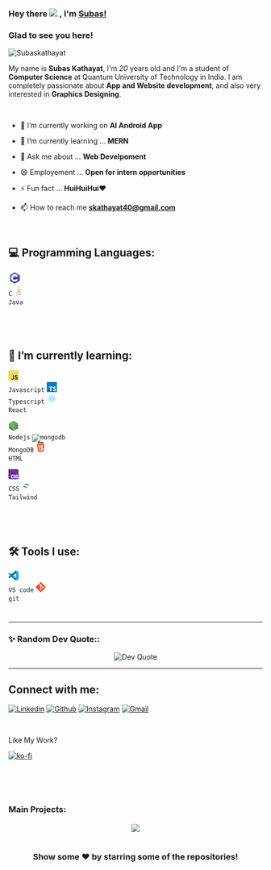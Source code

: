 ### Hey there <img src="https://raw.githubusercontent.com/iampavangandhi/iampavangandhi/master/gifs/Hi.gif" width="30px"> , I'm [Subas!](https://github.com/Subaskathayat/)


### Glad to see you here! 
<p align="left"> <img src="https://komarev.com/ghpvc/?username=Subaskathayat&label=Profile%20views&color=0e75b6&style=flat" alt="Subaskathayat" /> </p>

My name is **Subas Kathayat**, I'm *20* years old and I'm a student of **Computer Science** at Quantum University of Technology in India. I am completely passionate about **App and Website development**, and also very interested in **Graphics Designing**.

<br/>

- 🔭 I’m currently working on **AI Android App**
- 🌱 I’m currently learning ... **MERN**
- 💬 Ask me about ... **Web Develpoment**
- 😄 Employement ... **Open for intern opportunities**
- ⚡ Fun fact ... **HuiHuiHui**❤
- 📫 How to reach me **skathayat40@gmail.com**

  </br>

## 💻 Programming Languages:
<code><img height="25" src="https://raw.githubusercontent.com/sachinverma53121/sachinverma53121/master/icons/c.png"> C</code>
<code><img height="20" src="https://raw.githubusercontent.com/github/explore/80688e429a7d4ef2fca1e82350fe8e3517d3494d/topics/java/java.png"> Java</code>
#
<br/>

## 🌱 I’m currently learning:  
<code><img height="20" src="https://raw.githubusercontent.com/github/explore/80688e429a7d4ef2fca1e82350fe8e3517d3494d/topics/javascript/javascript.png"> Javascript</code>
<code><img height="20" src="https://raw.githubusercontent.com/github/explore/80688e429a7d4ef2fca1e82350fe8e3517d3494d/topics/typescript/typescript.png" alt="typescript"> Typescript</code>
<code><img height="20" src="https://raw.githubusercontent.com/github/explore/80688e429a7d4ef2fca1e82350fe8e3517d3494d/topics/react/react.png"> React</code> <br/>

<code><img height="20" src="https://raw.githubusercontent.com/github/explore/80688e429a7d4ef2fca1e82350fe8e3517d3494d/topics/nodejs/nodejs.png" alt="nodejs"> Nodejs</code>
<code><img height="20" src="https://encrypted-tbn0.gstatic.com/images?q=tbn%3AANd9GcSTTzPAw-55ssm1Im594xYZ9eRQu2JylrkYLg&usqp=CAU" alt="mongodb"> MongoDB</code>
<code><img height="20" src="https://raw.githubusercontent.com/github/explore/80688e429a7d4ef2fca1e82350fe8e3517d3494d/topics/html/html.png"> HTML</code> <br/>

<code><img height="20" src="https://raw.githubusercontent.com//github/explore/80688e429a7d4ef2fca1e82350fe8e3517d3494d/topics/css/css.png"> CSS</code>
<code><img height="20" src="https://raw.githubusercontent.com//github/explore/80688e429a7d4ef2fca1e82350fe8e3517d3494d/topics/tailwind/tailwind.png"> Tailwind</code>
#
<br />




## 🛠️ Tools I use: 
<code><img height="20" src="https://raw.githubusercontent.com/github/explore/80688e429a7d4ef2fca1e82350fe8e3517d3494d/topics/visual-studio-code/visual-studio-code.png"> VS code</code>
<code><img height="20" src="https://raw.githubusercontent.com/devicons/devicon/master/icons/git/git-original.svg" alt="git"> git</code>



# 
<hr>
<h3 align="left">✨ Random Dev Quote::</h3>
<p align="center">
  <img src="https://quotes-github-readme.vercel.app/api?type=horizontal&theme=dark" alt="Dev Quote" />
</p>
<hr>

## Connect with me: 

[![Linkedin](https://img.shields.io/badge/-LinkedIn-blue?style=flat&logo=Linkedin&logoColor=white)](https://www.linkedin.com/in/subaskathayat/)
[![Github](https://img.shields.io/badge/-Github-000?style=flat&logo=Github&logoColor=white)](https://github.com/Subaskathayat) 
[![Instagram](https://img.shields.io/badge/-Instagram-c13584?style=flat&labelColor=c13584&logo=instagram&logoColor=white)](https://www.instagram.com/subas.888)
[![Gmail](https://img.shields.io/badge/-Gmail-c14438?style=flat&logo=Gmail&logoColor=white)](mailto:skathayat40@gmail.com)

<br/>

Like My Work?
<!--
<a href="https://www.buymeacoffee.com/subaskathayat" target="_blank"><img src="https://cdn.buymeacoffee.com/buttons/v2/default-yellow.png" alt="Buy Me A Coffee" height="60px" width="217px" ></a> -->
[![ko-fi](https://ko-fi.com/img/githubbutton_sm.svg)](https://ko-fi.com/R6R61H6BW8)

<!-- <img align="right" height="250" width="375" alt="" src="https://raw.githubusercontent.com/iampavangandhi/iampavangandhi/master/gifs/coder.gif" /> -->

<br /><br/><br />
<!-- Its main projects -->
### Main Projects:

<p align="center">
  <a href="https://github.com/onimur/handle-path-oz">
    <img align="center" src="https://github-readme-stats.vercel.app/api/pin/?username=onimur&repo=handle-path-oz" />
  </a>
</p>

#

<div align="center">

### Show some ❤️ by starring some of the repositories!

</div>
